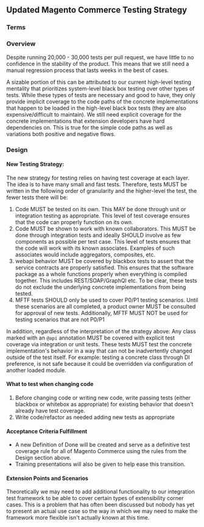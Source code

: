 ## Updated Magento Commerce Testing Strategy

### Terms

<!-- Describe any new terms used in the document -->

### Overview

<!-- Describe what we are trying to solve and a few sentence summary of design approach. -->

Despite running 20,000 - 30,000 tests per pull request, we have little to no confidence in the stability of the product. This means that we still need a manual regression process that lasts weeks in the best of cases. 

A sizable portion of this can be attributed to our current high-level testing mentality that prioritizes system-level black box testing over other types of tests. While these types of tests are necessary and good to have, they only provide implicit coverage to the code paths of the concrete implementations that happen to be loaded in the high-level black box tests (they are also expensive/difficult to maintain). We still need explicit coverage for the concrete implementations that extension developers have hard dependencies on. This is true for the simple code paths as well as variations both positive and negative flows.

### Design

#### New Testing Strategy:

The new strategy for testing relies on having test coverage at each layer. The idea is to have many small and fast tests. Therefore, tests MUST be written in the following order of granularity and the higher-level the test, the fewer tests there will be:

1. Code MUST be tested on its own. This MAY be done through unit or integration testing as appropriate. This level of test coverage ensures that the code can properly function on its own.  
1. Code MUST be shown to work with known collaborators. This MUST be done through integration tests and ideally SHOULD involve as few components as possible per test case. This level of tests ensures that the code will work with its known associates. Examples of such associates would include aggregators, composites, etc.
1. webapi behavior MUST be covered by blackbox tests to assert that the service contracts are properly satisfied. This ensures that the software package as a whole functions properly when everything is compiled together. This includes REST/SOAP/GraphQl etc. To be clear, these tests do not exclude the underlying concrete implementations from being tested. 
1. MFTF tests SHOULD only be used to cover P0/P1 testing scenarios. Until these scenarios are all completed, a product owner MUST be consulted for approval of new tests. Additionally, MFTF MUST NOT be used for testing scenarios that are not P0/P1

In addition, regardless of the interpretation of the strategy above: Any class marked with an `@api` annotation MUST be covered with explicit test coverage via integration or unit tests. These tests MUST test the concrete implementation's behavior in a way that can not be inadvertently changed outside of the test itself. For example: testing a concrete class through DI preference, is not safe because it could be overridden via configuration of another loaded module.

#### What to test when changing code
1. Before changing code or writing new code, write passing tests (either blackbox or whitebox as appropriate) for existing behavior that doesn't already have test coverage.
1. Write code/refactor as needed adding new tests as appropriate

#### Acceptance Criteria Fulfillment

* A new Definition of Done will be created and serve as a definitive test coverage rule for all of Magento Commerce using the rules from the Design section above.
* Training presentations will also be given to help ease this transition. 

#### Extension Points and Scenarios

Theoretically we may need to add additional functionality to our integration test framework to be able to cover certain types of extensibility corner cases. This is a problem that has often been discussed but nobody has yet to present an actual use case so the way in which we may need to make the framework more flexible isn't actually known at this time.

